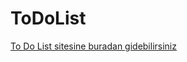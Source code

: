 # ToDoList

[To Do List sitesine buradan gidebilirsiniz](https://fbturan.github.io/ToDoList/to_do.html)
